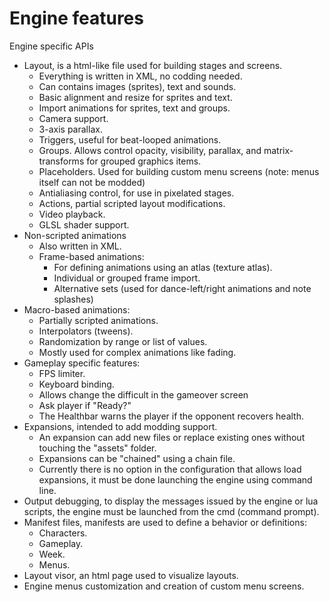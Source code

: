 # Engine features

Engine specific APIs

* Layout, is a html-like file used for building stages and screens.
  * Everything is written in XML, no codding needed.
  * Can contains images (sprites), text and sounds.
  * Basic alignment and resize for sprites and text.
  * Import animations for sprites, text and groups.
  * Camera support.
  * 3-axis parallax.
  * Triggers, useful for beat-looped animations.
  * Groups. Allows control opacity, visibility, parallax, and matrix-transforms for grouped graphics items.
  * Placeholders. Used for building custom menu screens (note: menus itself can not be modded)
  * Antialiasing control, for use in pixelated stages.
  * Actions, partial scripted layout modifications.
  * Video playback.
  * GLSL shader support.
* Non-scripted animations
  * Also written in XML.
  * Frame-based animations:
    * For defining animations using an atlas (texture atlas).
    * Individual or grouped frame import.
    * Alternative sets (used for dance-left/right animations and note splashes)
* Macro-based animations:
  * Partially scripted animations.
  * Interpolators (tweens).
  * Randomization by range or list of values.
  * Mostly used for complex animations like fading.
* Gameplay specific features:
  * FPS limiter.
  * Keyboard binding.
  * Allows change the difficult in the gameover screen
  * Ask player if "Ready?"
  * The Healthbar warns the player if the opponent recovers health.
* Expansions, intended to add modding support.
  * An expansion can add new files or replace existing ones without touching the "assets" folder.
  * Expansions can be "chained" using a chain file.
  * Currently there is no option in the configuration that allows load expansions, it must be done launching the engine using command line.
* Output debugging, to display the messages issued by the engine or lua scripts, the engine must be launched from the cmd (command prompt).
* Manifest files, manifests are used to define a behavior or definitions:
  * Characters.
  * Gameplay.
  * Week.
  * Menus.
* Layout visor, an html page used to visualize layouts.
* Engine menus customization and creation of custom menu screens.
